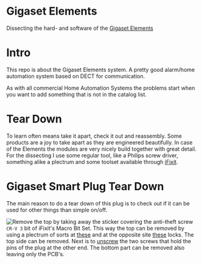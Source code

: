 # Gigaset Elements
Dissecting the hard- and software of the [Gigaset Elements]()

# Intro
This repo is about the Gigaset Elements system. A pretty good alarm/home automation system based on DECT for communication.

As with all commercial Home Automation Systems the problems start when you want to add something that is not in the catalog list. 

# Tear Down
To learn often means take it apart, check it out and reassembly. Some products are a joy to take apart as they are engineered beautifully. In case of the Elements the modules are very nicely build together with great detail. For the dissecting I use some regular tool, like a Philips screw driver, something alike a plectrum and some toolset available through [iFixit](https://www.ifxit.com).

# Gigaset Smart Plug Tear Down
The main reason to do a tear down of this plug is to check out if it can be used for other things than simple on/off.

![Remove the top]() by taking away the sticker covering the anti-theft screw `CR-V 3` bit of iFixit's Macro Bit Set. This way the top can be removed by using a plectrum of sorts at [these]() and at the opposite site [these]() locks. The top side can be removed.
Next is to [unscrew]() the two screws that hold the pins of the plug at the other end. The bottom part can be removed also leaving only the PCB's.


